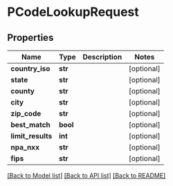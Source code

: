 # PCodeLookupRequest

## Properties
Name | Type | Description | Notes
------------ | ------------- | ------------- | -------------
**country_iso** | **str** |  | [optional] 
**state** | **str** |  | [optional] 
**county** | **str** |  | [optional] 
**city** | **str** |  | [optional] 
**zip_code** | **str** |  | [optional] 
**best_match** | **bool** |  | [optional] 
**limit_results** | **int** |  | [optional] 
**npa_nxx** | **str** |  | [optional] 
**fips** | **str** |  | [optional] 

[[Back to Model list]](../README.md#documentation-for-models) [[Back to API list]](../README.md#documentation-for-api-endpoints) [[Back to README]](../README.md)


